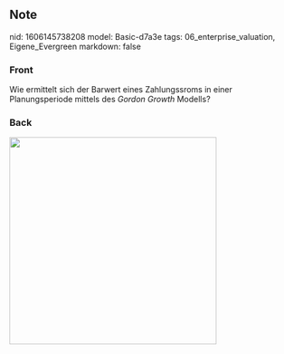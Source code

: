 ## Note
nid: 1606145738208
model: Basic-d7a3e
tags: 06_enterprise_valuation, Eigene_Evergreen
markdown: false

### Front
<p><span>

Wie ermittelt sich der Barwert eines Zahlungssroms in einer Planungsperiode mittels des <i>Gordon Growth</i> Modells?

</span>
</p>

### Back
<p><img src="1WWdHwE4E1yD3KiqX4a4.png" style="width: 366px;">
</p>
